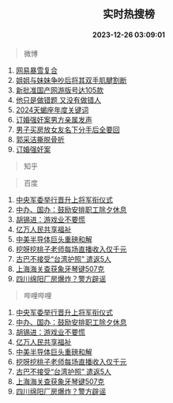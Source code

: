 <div align="center"><h2>实时热搜榜</h2><h4>2023-12-26 03:09:01</h4></div>

> 微博  

1. [网易暴雪复合](https://s.weibo.com/weibo?q=%23%E7%BD%91%E6%98%93%E6%9A%B4%E9%9B%AA%E5%A4%8D%E5%90%88%23&t=31&band_rank=1&Refer=top)<br />
2. [姐姐与妹妹争吵后将其双手肌腱割断](https://s.weibo.com/weibo?q=%23%E5%A7%90%E5%A7%90%E4%B8%8E%E5%A6%B9%E5%A6%B9%E4%BA%89%E5%90%B5%E5%90%8E%E5%B0%86%E5%85%B6%E5%8F%8C%E6%89%8B%E8%82%8C%E8%85%B1%E5%89%B2%E6%96%AD%23&t=31&band_rank=2&Refer=top)<br />
3. [新批准国产网游版号达105款](https://s.weibo.com/weibo?q=%23%E6%96%B0%E6%89%B9%E5%87%86%E5%9B%BD%E4%BA%A7%E7%BD%91%E6%B8%B8%E7%89%88%E5%8F%B7%E8%BE%BE105%E6%AC%BE%23&t=31&band_rank=3&Refer=top)<br />
4. [他只是做错题 又没有做错人](https://s.weibo.com/weibo?q=%E4%BB%96%E5%8F%AA%E6%98%AF%E5%81%9A%E9%94%99%E9%A2%98%20%E5%8F%88%E6%B2%A1%E6%9C%89%E5%81%9A%E9%94%99%E4%BA%BA&t=31&band_rank=4&Refer=top)<br />
5. [2024天蝎座年度关键词](https://s.weibo.com/weibo?q=2024%E5%A4%A9%E8%9D%8E%E5%BA%A7%E5%B9%B4%E5%BA%A6%E5%85%B3%E9%94%AE%E8%AF%8D&t=31&band_rank=5&Refer=top)<br />
6. [订婚强奸案男方亲属发声](https://s.weibo.com/weibo?q=%23%E8%AE%A2%E5%A9%9A%E5%BC%BA%E5%A5%B8%E6%A1%88%E7%94%B7%E6%96%B9%E4%BA%B2%E5%B1%9E%E5%8F%91%E5%A3%B0%23&t=31&band_rank=6&Refer=top)<br />
7. [男子买房放女友名下分手后全要回](https://s.weibo.com/weibo?q=%23%E7%94%B7%E5%AD%90%E4%B9%B0%E6%88%BF%E6%94%BE%E5%A5%B3%E5%8F%8B%E5%90%8D%E4%B8%8B%E5%88%86%E6%89%8B%E5%90%8E%E5%85%A8%E8%A6%81%E5%9B%9E%23&t=31&band_rank=7&Refer=top)<br />
8. [郭采洁撕脱骨折](https://s.weibo.com/weibo?q=%23%E9%83%AD%E9%87%87%E6%B4%81%E6%92%95%E8%84%B1%E9%AA%A8%E6%8A%98%23&t=31&band_rank=8&Refer=top)<br />
9. [订婚强奸案](https://s.weibo.com/weibo?q=%E8%AE%A2%E5%A9%9A%E5%BC%BA%E5%A5%B8%E6%A1%88&t=31&band_rank=9&Refer=top)<br />

> 知乎  


> 百度  

1. [中央军委举行晋升上将军衔仪式](https://www.baidu.com/s?wd=%E4%B8%AD%E5%A4%AE%E5%86%9B%E5%A7%94%E4%B8%BE%E8%A1%8C%E6%99%8B%E5%8D%87%E4%B8%8A%E5%B0%86%E5%86%9B%E8%A1%94%E4%BB%AA%E5%BC%8F&sa=fyb_news&rsv_dl=fyb_news)<br />
2. [中办、国办：鼓励安排职工除夕休息](https://www.baidu.com/s?wd=%E4%B8%AD%E5%8A%9E%E3%80%81%E5%9B%BD%E5%8A%9E%EF%BC%9A%E9%BC%93%E5%8A%B1%E5%AE%89%E6%8E%92%E8%81%8C%E5%B7%A5%E9%99%A4%E5%A4%95%E4%BC%91%E6%81%AF&sa=fyb_news&rsv_dl=fyb_news)<br />
3. [胡锡进：游戏业不要慌](https://www.baidu.com/s?wd=%E8%83%A1%E9%94%A1%E8%BF%9B%EF%BC%9A%E6%B8%B8%E6%88%8F%E4%B8%9A%E4%B8%8D%E8%A6%81%E6%85%8C&sa=fyb_news&rsv_dl=fyb_news)<br />
4. [亿万人民共享福祉](https://www.baidu.com/s?wd=%E4%BA%BF%E4%B8%87%E4%BA%BA%E6%B0%91%E5%85%B1%E4%BA%AB%E7%A6%8F%E7%A5%89&sa=fyb_news&rsv_dl=fyb_news)<br />
5. [中美半导体巨头重磅和解](https://www.baidu.com/s?wd=%E4%B8%AD%E7%BE%8E%E5%8D%8A%E5%AF%BC%E4%BD%93%E5%B7%A8%E5%A4%B4%E9%87%8D%E7%A3%85%E5%92%8C%E8%A7%A3&sa=fyb_news&rsv_dl=fyb_news)<br />
6. [挖呀挖桃子老师每场直播收入仅千元](https://www.baidu.com/s?wd=%E6%8C%96%E5%91%80%E6%8C%96%E6%A1%83%E5%AD%90%E8%80%81%E5%B8%88%E6%AF%8F%E5%9C%BA%E7%9B%B4%E6%92%AD%E6%94%B6%E5%85%A5%E4%BB%85%E5%8D%83%E5%85%83&sa=fyb_news&rsv_dl=fyb_news)<br />
7. [古巴不接受“台湾护照” 遣返5人](https://www.baidu.com/s?wd=%E5%8F%A4%E5%B7%B4%E4%B8%8D%E6%8E%A5%E5%8F%97%E2%80%9C%E5%8F%B0%E6%B9%BE%E6%8A%A4%E7%85%A7%E2%80%9D+%E9%81%A3%E8%BF%945%E4%BA%BA&sa=fyb_news&rsv_dl=fyb_news)<br />
8. [上海海关查获象牙琴键507克](https://www.baidu.com/s?wd=%E4%B8%8A%E6%B5%B7%E6%B5%B7%E5%85%B3%E6%9F%A5%E8%8E%B7%E8%B1%A1%E7%89%99%E7%90%B4%E9%94%AE507%E5%85%8B&sa=fyb_news&rsv_dl=fyb_news)<br />
9. [四川绵阳厂房爆炸？警方辟谣](https://www.baidu.com/s?wd=%E5%9B%9B%E5%B7%9D%E7%BB%B5%E9%98%B3%E5%8E%82%E6%88%BF%E7%88%86%E7%82%B8%EF%BC%9F%E8%AD%A6%E6%96%B9%E8%BE%9F%E8%B0%A3&sa=fyb_news&rsv_dl=fyb_news)<br />

> 哔哩哔哩  

1. [中央军委举行晋升上将军衔仪式](https://www.baidu.com/s?wd=%E4%B8%AD%E5%A4%AE%E5%86%9B%E5%A7%94%E4%B8%BE%E8%A1%8C%E6%99%8B%E5%8D%87%E4%B8%8A%E5%B0%86%E5%86%9B%E8%A1%94%E4%BB%AA%E5%BC%8F&sa=fyb_news&rsv_dl=fyb_news)<br />
2. [中办、国办：鼓励安排职工除夕休息](https://www.baidu.com/s?wd=%E4%B8%AD%E5%8A%9E%E3%80%81%E5%9B%BD%E5%8A%9E%EF%BC%9A%E9%BC%93%E5%8A%B1%E5%AE%89%E6%8E%92%E8%81%8C%E5%B7%A5%E9%99%A4%E5%A4%95%E4%BC%91%E6%81%AF&sa=fyb_news&rsv_dl=fyb_news)<br />
3. [胡锡进：游戏业不要慌](https://www.baidu.com/s?wd=%E8%83%A1%E9%94%A1%E8%BF%9B%EF%BC%9A%E6%B8%B8%E6%88%8F%E4%B8%9A%E4%B8%8D%E8%A6%81%E6%85%8C&sa=fyb_news&rsv_dl=fyb_news)<br />
4. [亿万人民共享福祉](https://www.baidu.com/s?wd=%E4%BA%BF%E4%B8%87%E4%BA%BA%E6%B0%91%E5%85%B1%E4%BA%AB%E7%A6%8F%E7%A5%89&sa=fyb_news&rsv_dl=fyb_news)<br />
5. [中美半导体巨头重磅和解](https://www.baidu.com/s?wd=%E4%B8%AD%E7%BE%8E%E5%8D%8A%E5%AF%BC%E4%BD%93%E5%B7%A8%E5%A4%B4%E9%87%8D%E7%A3%85%E5%92%8C%E8%A7%A3&sa=fyb_news&rsv_dl=fyb_news)<br />
6. [挖呀挖桃子老师每场直播收入仅千元](https://www.baidu.com/s?wd=%E6%8C%96%E5%91%80%E6%8C%96%E6%A1%83%E5%AD%90%E8%80%81%E5%B8%88%E6%AF%8F%E5%9C%BA%E7%9B%B4%E6%92%AD%E6%94%B6%E5%85%A5%E4%BB%85%E5%8D%83%E5%85%83&sa=fyb_news&rsv_dl=fyb_news)<br />
7. [古巴不接受“台湾护照” 遣返5人](https://www.baidu.com/s?wd=%E5%8F%A4%E5%B7%B4%E4%B8%8D%E6%8E%A5%E5%8F%97%E2%80%9C%E5%8F%B0%E6%B9%BE%E6%8A%A4%E7%85%A7%E2%80%9D+%E9%81%A3%E8%BF%945%E4%BA%BA&sa=fyb_news&rsv_dl=fyb_news)<br />
8. [上海海关查获象牙琴键507克](https://www.baidu.com/s?wd=%E4%B8%8A%E6%B5%B7%E6%B5%B7%E5%85%B3%E6%9F%A5%E8%8E%B7%E8%B1%A1%E7%89%99%E7%90%B4%E9%94%AE507%E5%85%8B&sa=fyb_news&rsv_dl=fyb_news)<br />
9. [四川绵阳厂房爆炸？警方辟谣](https://www.baidu.com/s?wd=%E5%9B%9B%E5%B7%9D%E7%BB%B5%E9%98%B3%E5%8E%82%E6%88%BF%E7%88%86%E7%82%B8%EF%BC%9F%E8%AD%A6%E6%96%B9%E8%BE%9F%E8%B0%A3&sa=fyb_news&rsv_dl=fyb_news)<br />
